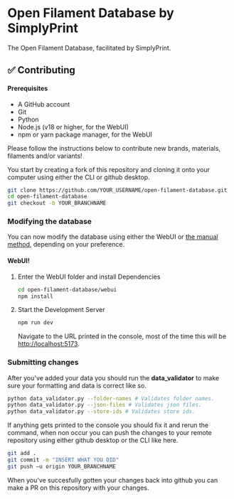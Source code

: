 # Open Filament Database by SimplyPrint
The Open Filament Database, facilitated by SimplyPrint.

## ✅ Contributing

#### Prerequisites
- A GitHub account
- Git
- Python
- Node.js (v18 or higher, for the WebUI)
- npm or yarn package manager, for the WebUI

Please follow the instructions below to contribute new brands, materials, filaments and/or variants!

You start by creating a fork of this repository and cloning it onto your computer using either the CLI or github desktop.
```bash
git clone https://github.com/YOUR_USERNAME/open-filament-database.git
cd open-filament-database
git checkout -b YOUR_BRANCHNAME
```

### Modifying the database
You can now modify the database using either the WebUI or [the manual method](docs/manual.md), depending on your preference.

#### WebUI!
1. Enter the WebUI folder and install Dependencies
   ```bash
   cd open-filament-database/webui
   npm install
   ```

2. Start the Development Server
   ```bash
   npm run dev
   ```
    Navigate to the URL printed in the console, most of the time this will be [http://localhost:5173](http://localhost:5173).

### Submitting changes
After you've added your data you should run the **data_validator** to make sure your formatting and data is correct like so.

```bash
python data_validator.py --folder-names # Validates folder names.
python data_validator.py --json-files # Validates json files.
python data_validator.py --store-ids # Validates store ids.
```

If anything gets printed to the console you should fix it and rerun the command, when non occur you can push the changes to your remote repository using either github desktop or the CLI like here.

```bash
git add .
git commit -m "INSERT WHAT YOU DID"
git push –u origin YOUR_BRANCHNAME
``` 

When you've succesfully gotten your changes back into github you can make a PR on this repository with your changes.